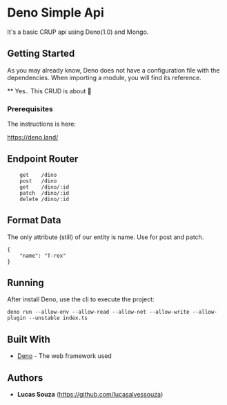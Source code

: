 # Deno Simple Api

It's a basic CRUP api using Deno(1.0) and Mongo. 

## Getting Started

As you may already know, Deno does not have a configuration file with the dependencies. When importing a module, you will find its reference.

** Yes.. This CRUD is about :t-rex:

### Prerequisites

The instructions is here:

https://deno.land/

## Endpoint Router
```
    get    /dino           
    post   /dino
    get    /dino/:id
    patch  /dino/:id
    delete /dino/:id
```

## Format Data

The only attribute (still) of our entity is name. Use for post and patch.

```
{
    "name": "T-rex"
}
```

## Running

After install Deno, use the cli to execute the project:

```
deno run --allow-env --allow-read --allow-net --allow-write --allow-plugin --unstable index.ts
```

## Built With

* [Deno](https://deno.land) - The web framework used

## Authors

* **Lucas Souza** (https://github.com/lucasalvessouza)